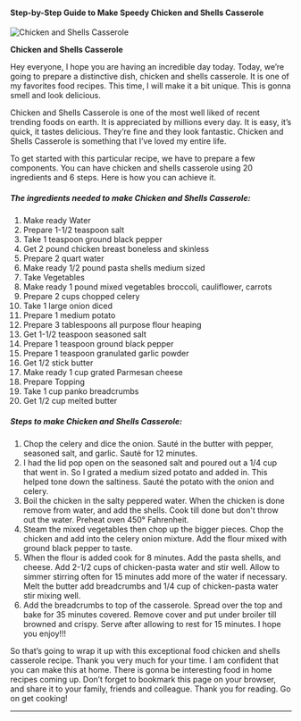             

#### Step-by-Step Guide to Make Speedy Chicken and Shells Casserole

![Chicken and Shells Casserole](https://img-global.cpcdn.com/recipes/c0ff00941aa2df0f/751x532cq70/chicken-and-shells-casserole-recipe-main-photo.jpg)

**Chicken and Shells Casserole**

Hey everyone, I hope you are having an incredible day today. Today, we’re going to prepare a distinctive dish, chicken and shells casserole. It is one of my favorites food recipes. This time, I will make it a bit unique. This is gonna smell and look delicious.

Chicken and Shells Casserole is one of the most well liked of recent trending foods on earth. It is appreciated by millions every day. It is easy, it’s quick, it tastes delicious. They’re fine and they look fantastic. Chicken and Shells Casserole is something that I’ve loved my entire life.

To get started with this particular recipe, we have to prepare a few components. You can have chicken and shells casserole using 20 ingredients and 6 steps. Here is how you can achieve it.

##### The ingredients needed to make Chicken and Shells Casserole:

1.  Make ready Water
2.  Prepare 1-1/2 teaspoon salt
3.  Take 1 teaspoon ground black pepper
4.  Get 2 pound chicken breast boneless and skinless
5.  Prepare 2 quart water
6.  Make ready 1/2 pound pasta shells medium sized
7.  Take Vegetables
8.  Make ready 1 pound mixed vegetables broccoli, cauliflower, carrots
9.  Prepare 2 cups chopped celery
10.  Take 1 large onion diced
11.  Prepare 1 medium potato
12.  Prepare 3 tablespoons all purpose flour heaping
13.  Get 1-1/2 teaspoon seasoned salt
14.  Prepare 1 teaspoon ground black pepper
15.  Prepare 1 teaspoon granulated garlic powder
16.  Get 1/2 stick butter
17.  Make ready 1 cup grated Parmesan cheese
18.  Prepare Topping
19.  Take 1 cup panko breadcrumbs
20.  Get 1/2 cup melted butter

##### Steps to make Chicken and Shells Casserole:

1.  Chop the celery and dice the onion. Sauté in the butter with pepper, seasoned salt, and garlic. Sauté for 12 minutes.
2.  I had the lid pop open on the seasoned salt and poured out a 1/4 cup that went in. So I grated a medium sized potato and added in. This helped tone down the saltiness. Sauté the potato with the onion and celery.
3.  Boil the chicken in the salty peppered water. When the chicken is done remove from water, and add the shells. Cook till done but don't throw out the water. Preheat oven 450° Fahrenheit.
4.  Steam the mixed vegetables then chop up the bigger pieces. Chop the chicken and add into the celery onion mixture. Add the flour mixed with ground black pepper to taste.
5.  When the flour is added cook for 8 minutes. Add the pasta shells, and cheese. Add 2-1/2 cups of chicken-pasta water and stir well. Allow to simmer stirring often for 15 minutes add more of the water if necessary. Melt the butter add breadcrumbs and 1/4 cup of chicken-pasta water stir mixing well.
6.  Add the breadcrumbs to top of the casserole. Spread over the top and bake for 35 minutes covered. Remove cover and put under broiler till browned and crispy. Serve after allowing to rest for 15 minutes. I hope you enjoy!!!

So that’s going to wrap it up with this exceptional food chicken and shells casserole recipe. Thank you very much for your time. I am confident that you can make this at home. There is gonna be interesting food in home recipes coming up. Don’t forget to bookmark this page on your browser, and share it to your family, friends and colleague. Thank you for reading. Go on get cooking!

* * *
